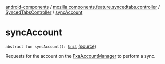 [android-components](../../index.md) / [mozilla.components.feature.syncedtabs.controller](../index.md) / [SyncedTabsController](index.md) / [syncAccount](./sync-account.md)

# syncAccount

`abstract fun syncAccount(): `[`Unit`](https://kotlinlang.org/api/latest/jvm/stdlib/kotlin/-unit/index.html) [(source)](https://github.com/mozilla-mobile/android-components/blob/master/components/feature/syncedtabs/src/main/java/mozilla/components/feature/syncedtabs/controller/SyncedTabsController.kt#L29)

Requests for the account on the [FxaAccountManager](../../mozilla.components.service.fxa.manager/-fxa-account-manager/index.md) to perform a sync.

